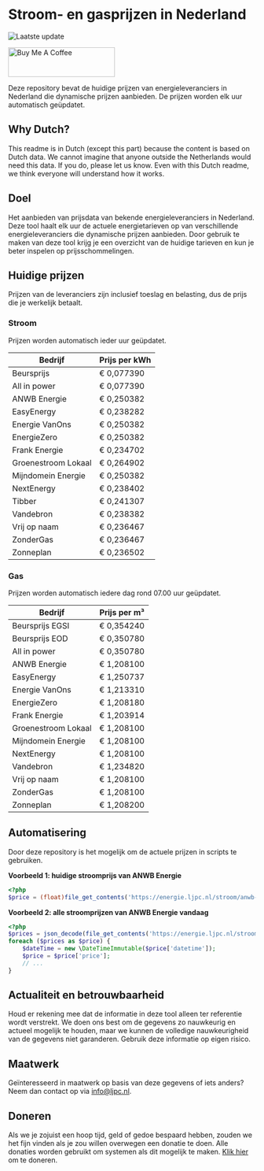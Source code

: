 # Stroom- en gasprijzen in Nederland

![Laatste update](https://img.shields.io/badge/laatste%20update-2025--04--09%2010%3A00%20CET-brightgreen)

<a href="https://www.buymeacoffee.com/Lars-" target="_blank"><img src="https://cdn.buymeacoffee.com/buttons/v2/default-orange.png" alt="Buy Me A Coffee" height="60" style="height: 60px !important;width: 217px !important;" ></a>

Deze repository bevat de huidige prijzen van energieleveranciers in Nederland die dynamische prijzen aanbieden. De prijzen worden elk uur automatisch geüpdatet.

## Why Dutch?

This readme is in Dutch (except this part) because the content is based on Dutch data. We cannot imagine that anyone outside the Netherlands would need this data. If you do, please let us know. Even with this Dutch readme, we think
everyone will understand how it works.

## Doel

Het aanbieden van prijsdata van bekende energieleveranciers in Nederland. Deze tool haalt elk uur de actuele energietarieven op van verschillende energieleveranciers die dynamische prijzen aanbieden. Door gebruik te maken van deze tool
krijg je een overzicht van de huidige tarieven en kun je beter inspelen op prijsschommelingen.

## Huidige prijzen

Prijzen van de leveranciers zijn inclusief toeslag en belasting, dus de prijs die je werkelijk betaalt.

### Stroom

Prijzen worden automatisch ieder uur geüpdatet.

 Bedrijf | Prijs per kWh 
---------|---------------
Beursprijs | € 0,077390
All in power | € 0,077390
ANWB Energie | € 0,250382
EasyEnergy | € 0,238282
Energie VanOns | € 0,250382
EnergieZero | € 0,250382
Frank Energie | € 0,234702
Groenestroom Lokaal | € 0,264902
Mijndomein Energie | € 0,250382
NextEnergy | € 0,238402
Tibber | € 0,241307
Vandebron | € 0,238382
Vrij op naam | € 0,236467
ZonderGas | € 0,236467
Zonneplan | € 0,236502


### Gas

Prijzen worden automatisch iedere dag rond 07.00 uur geüpdatet.

 Bedrijf | Prijs per m³ 
---------|--------------
Beursprijs EGSI | € 0,354240
Beursprijs EOD | € 0,350780
All in power | € 0,350780
ANWB Energie | € 1,208100
EasyEnergy | € 1,250737
Energie VanOns | € 1,213310
EnergieZero | € 1,208180
Frank Energie | € 1,203914
Groenestroom Lokaal | € 1,208100
Mijndomein Energie | € 1,208100
NextEnergy | € 1,208100
Vandebron | € 1,234820
Vrij op naam | € 1,208100
ZonderGas | € 1,208100
Zonneplan | € 1,208200


## Automatisering

Door deze repository is het mogelijk om de actuele prijzen in scripts te gebruiken.

**Voorbeeld 1: huidige stroomprijs van ANWB Energie**

```php
<?php
$price = (float)file_get_contents('https://energie.ljpc.nl/stroom/anwb-energie-nu.txt');

```

**Voorbeeld 2: alle stroomprijzen van ANWB Energie vandaag**

```php
<?php
$prices = json_decode(file_get_contents('https://energie.ljpc.nl/stroom/all-in-power-vandaag.json'),true);
foreach ($prices as $price) {
    $dateTime = new \DateTimeImmutable($price['datetime']);
    $price = $price['price'];
    // ...
}
```

## Actualiteit en betrouwbaarheid

Houd er rekening mee dat de informatie in deze tool alleen ter referentie wordt verstrekt. We doen ons best om de gegevens zo nauwkeurig en actueel mogelijk te houden, maar we kunnen de volledige nauwkeurigheid van de gegevens niet
garanderen. Gebruik deze informatie op eigen risico.

## Maatwerk

Geïnteresseerd in maatwerk op basis van deze gegevens of iets anders? Neem dan contact op
via [info@ljpc.nl](mailto:info@ljpc.nl?subject=Energie%20prijzen).

## Doneren

Als we je zojuist een hoop tijd, geld of gedoe bespaard hebben, zouden we het fijn vinden als je zou willen overwegen een
donatie te doen. Alle donaties worden gebruikt om systemen als dit mogelijk te
maken. [Klik hier](https://www.buymeacoffee.com/Lars-) om te doneren.
